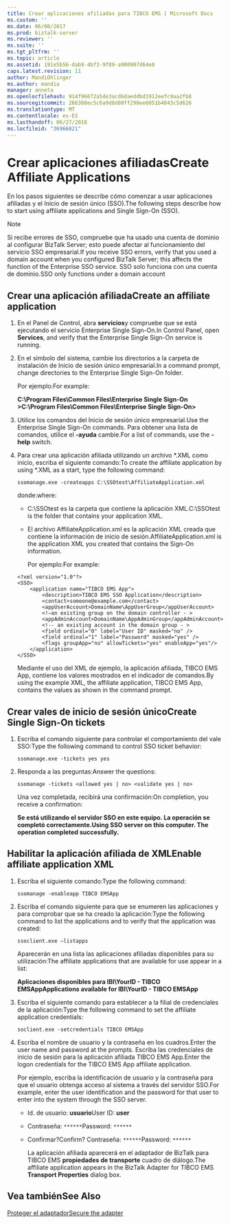 ```yaml
---
title: Crear aplicaciones afiliadas para TIBCO EMS | Microsoft Docs
ms.custom: ''
ms.date: 06/08/2017
ms.prod: biztalk-server
ms.reviewer: ''
ms.suite: ''
ms.tgt_pltfrm: ''
ms.topic: article
ms.assetid: 191e5b56-dab9-4bf3-9f89-a900907d64e0
caps.latest.revision: 11
author: MandiOhlinger
ms.author: mandia
manager: anneta
ms.openlocfilehash: 914f966f2a5de3acd6daeddbd1912eefc9aa2fb8
ms.sourcegitcommit: 266308ec5c6a9d8d80ff298ee6051b4843c5d626
ms.translationtype: MT
ms.contentlocale: es-ES
ms.lasthandoff: 06/27/2018
ms.locfileid: "36966021"
---
```

# <a name="create-affiliate-applications"></a><span data-ttu-id="07192-102">Crear aplicaciones afiliadas</span><span class="sxs-lookup"><span data-stu-id="07192-102">Create Affiliate Applications</span></span>
<span data-ttu-id="07192-103">En los pasos siguientes se describe cómo comenzar a usar aplicaciones afiliadas y el Inicio de sesión único (SSO).</span><span class="sxs-lookup"><span data-stu-id="07192-103">The following steps describe how to start using affiliate applications and Single Sign-On (SSO).</span></span>  
  
> [!NOTE]
>  <span data-ttu-id="07192-104">Si recibe errores de SSO, compruebe que ha usado una cuenta de dominio al configurar BizTalk Server; esto puede afectar al funcionamiento del servicio SSO empresarial.</span><span class="sxs-lookup"><span data-stu-id="07192-104">If you receive SSO errors, verify that you used a domain account when you configured BizTalk Server; this affects the function of the Enterprise SSO service.</span></span> <span data-ttu-id="07192-105">SSO solo funciona con una cuenta de dominio.</span><span class="sxs-lookup"><span data-stu-id="07192-105">SSO only functions under a domain account</span></span>  
  
## <a name="create-an-affiliate-application"></a><span data-ttu-id="07192-106">Crear una aplicación afiliada</span><span class="sxs-lookup"><span data-stu-id="07192-106">Create an affiliate application</span></span>  
  
1. <span data-ttu-id="07192-107">En el Panel de Control, abra **servicios**y compruebe que se está ejecutando el servicio Enterprise Single Sign-On.</span><span class="sxs-lookup"><span data-stu-id="07192-107">In Control Panel, open **Services**, and verify that the Enterprise Single Sign-On service is running.</span></span>  
  
2. <span data-ttu-id="07192-108">En el símbolo del sistema, cambie los directorios a la carpeta de instalación de Inicio de sesión único empresarial.</span><span class="sxs-lookup"><span data-stu-id="07192-108">In a command prompt, change directories to the Enterprise Single Sign-On folder.</span></span>  
  
    <span data-ttu-id="07192-109">Por ejemplo:</span><span class="sxs-lookup"><span data-stu-id="07192-109">For example:</span></span>  
  
    <span data-ttu-id="07192-110">**C:\Program Files\Common Files\Enterprise Single Sign-On >**</span><span class="sxs-lookup"><span data-stu-id="07192-110">**C:\Program Files\Common Files\Enterprise Single Sign-On>**</span></span>  
  
3. <span data-ttu-id="07192-111">Utilice los comandos del Inicio de sesión único empresarial.</span><span class="sxs-lookup"><span data-stu-id="07192-111">Use the Enterprise Single Sign-On commands.</span></span> <span data-ttu-id="07192-112">Para obtener una lista de comandos, utilice el **-ayuda** cambie.</span><span class="sxs-lookup"><span data-stu-id="07192-112">For a list of commands, use the **-help** switch.</span></span>  
  
4. <span data-ttu-id="07192-113">Para crear una aplicación afiliada utilizando un archivo \*.XML como inicio, escriba el siguiente comando:</span><span class="sxs-lookup"><span data-stu-id="07192-113">To create the affiliate application by using \*.XML as a start, type the following command:</span></span>  
  
    `ssomanage.exe -createapps C:\SSOtest\AffiliateApplication.xml`  
  
    <span data-ttu-id="07192-114">donde:</span><span class="sxs-lookup"><span data-stu-id="07192-114">where:</span></span>  
  
   - <span data-ttu-id="07192-115">C:\SSOtest es la carpeta que contiene la aplicación XML.</span><span class="sxs-lookup"><span data-stu-id="07192-115">C:\SSOtest is the folder that contains your application XML.</span></span>  
  
   - <span data-ttu-id="07192-116">El archivo AffiliateApplication.xml es la aplicación XML creada que contiene la información de inicio de sesión.</span><span class="sxs-lookup"><span data-stu-id="07192-116">AffiliateApplication.xml is the application XML you created that contains the Sign-On information.</span></span>  
  
     <span data-ttu-id="07192-117">Por ejemplo:</span><span class="sxs-lookup"><span data-stu-id="07192-117">For example:</span></span>  
  
   ```  
   <?xml version="1.0"?>  
   <SSO>  
       <application name="TIBCO EMS App">  
           <description>TIBCO EMS SSO Application</description>  
           <contact>someone@example.com</contact>  
           <appUserAccount>DomainName\AppUserGroup</appUserAccount>  
           <!—an existing group on the domain controller - >   
           <appAdminAccount>DomainName\AppAdminGroup</appAdminAccount>  
           <!-- an existing account in the domain group - >   
           <field ordinal="0" label="User ID" masked="no" />  
           <field ordinal="1" label="Password" masked="yes" />  
           <flags groupApp="no" allowTickets="yes" enableApp="yes"/>  
       </application>  
   </SSO>  
   ```  
  
   <span data-ttu-id="07192-118">Mediante el uso del XML de ejemplo, la aplicación afiliada, TIBCO EMS App, contiene los valores mostrados en el indicador de comandos.</span><span class="sxs-lookup"><span data-stu-id="07192-118">By using the example XML, the affiliate application, TIBCO EMS App, contains the values as shown in the command prompt.</span></span>  
  
## <a name="create-single-sign-on-tickets"></a><span data-ttu-id="07192-119">Crear vales de inicio de sesión único</span><span class="sxs-lookup"><span data-stu-id="07192-119">Create Single Sign-On tickets</span></span>  
  
1.  <span data-ttu-id="07192-120">Escriba el comando siguiente para controlar el comportamiento del vale SSO:</span><span class="sxs-lookup"><span data-stu-id="07192-120">Type the following command to control SSO ticket behavior:</span></span>  
  
     `ssomanage.exe -tickets yes yes`  
  
2.  <span data-ttu-id="07192-121">Responda a las preguntas:</span><span class="sxs-lookup"><span data-stu-id="07192-121">Answer the questions:</span></span>  
  
     `ssomanage -tickets <allowed yes | no> <validate yes | no>`  
  
     <span data-ttu-id="07192-122">Una vez completada, recibirá una confirmación:</span><span class="sxs-lookup"><span data-stu-id="07192-122">On completion, you receive a confirmation:</span></span>  
  
     <span data-ttu-id="07192-123">**Se está utilizando el servidor SSO en este equipo. La operación se completó correctamente.**</span><span class="sxs-lookup"><span data-stu-id="07192-123">**Using SSO server on this computer. The operation completed successfully.**</span></span>  
  
## <a name="enable-affiliate-application-xml"></a><span data-ttu-id="07192-124">Habilitar la aplicación afiliada de XML</span><span class="sxs-lookup"><span data-stu-id="07192-124">Enable affiliate application XML</span></span>  
  
1. <span data-ttu-id="07192-125">Escriba el siguiente comando:</span><span class="sxs-lookup"><span data-stu-id="07192-125">Type the following command:</span></span>  
  
    `ssomanage -enableapp TIBCO EMSApp`  
  
2. <span data-ttu-id="07192-126">Escriba el comando siguiente para que se enumeren las aplicaciones y para comprobar que se ha creado la aplicación:</span><span class="sxs-lookup"><span data-stu-id="07192-126">Type the following command to list the applications and to verify that the application was created:</span></span>  
  
    `ssoclient.exe –listapps`  
  
    <span data-ttu-id="07192-127">Aparecerán en una lista las aplicaciones afiliadas disponibles para su utilización:</span><span class="sxs-lookup"><span data-stu-id="07192-127">The affiliate applications that are available for use appear in a list:</span></span>  
  
    <span data-ttu-id="07192-128">**Aplicaciones disponibles para IBI\YourID - TIBCO EMSApp**</span><span class="sxs-lookup"><span data-stu-id="07192-128">**Applications available for IBI\YourID - TIBCO EMSApp**</span></span>  
  
3. <span data-ttu-id="07192-129">Escriba el siguiente comando para establecer a la filial de credenciales de la aplicación:</span><span class="sxs-lookup"><span data-stu-id="07192-129">Type the following command to set the affiliate application credentials:</span></span>  
  
    `soclient.exe -setcredentials TIBCO EMSApp`  
  
4. <span data-ttu-id="07192-130">Escriba el nombre de usuario y la contraseña en los cuadros.</span><span class="sxs-lookup"><span data-stu-id="07192-130">Enter the user name and password at the prompts.</span></span> <span data-ttu-id="07192-131">Escriba las credenciales de inicio de sesión para la aplicación afiliada TIBCO EMS App.</span><span class="sxs-lookup"><span data-stu-id="07192-131">Enter the logon credentials for the TIBCO EMS App affiliate application.</span></span>  
  
    <span data-ttu-id="07192-132">Por ejemplo, escriba la identificación de usuario y la contraseña para que el usuario obtenga acceso al sistema a través del servidor SSO.</span><span class="sxs-lookup"><span data-stu-id="07192-132">For example, enter the user identification and the password for that user to enter into the system through the SSO server.</span></span>  
  
   - <span data-ttu-id="07192-133">Id. de usuario: **usuario**</span><span class="sxs-lookup"><span data-stu-id="07192-133">User ID: **user**</span></span>  
  
   - <span data-ttu-id="07192-134">Contraseña: `******`</span><span class="sxs-lookup"><span data-stu-id="07192-134">Password: `******`</span></span>  
  
   - <span data-ttu-id="07192-135">Confirmar?</span><span class="sxs-lookup"><span data-stu-id="07192-135">Confirm?</span></span> <span data-ttu-id="07192-136">Contraseña: `******`</span><span class="sxs-lookup"><span data-stu-id="07192-136">Password: `******`</span></span>  
  
     <span data-ttu-id="07192-137">La aplicación afiliada aparecerá en el adaptador de BizTalk para TIBCO EMS **propiedades de transporte** cuadro de diálogo.</span><span class="sxs-lookup"><span data-stu-id="07192-137">The affiliate application appears in the BizTalk Adapter for TIBCO EMS **Transport Properties** dialog box.</span></span>  
  
## <a name="see-also"></a><span data-ttu-id="07192-138">Vea también</span><span class="sxs-lookup"><span data-stu-id="07192-138">See Also</span></span>  
[<span data-ttu-id="07192-139">Proteger el adaptador</span><span class="sxs-lookup"><span data-stu-id="07192-139">Secure the adapter</span></span>](../core/security-in-biztalk-adapter-for-tibco-ems.md)